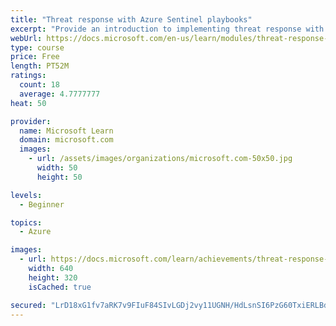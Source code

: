 ```yaml
---
title: "Threat response with Azure Sentinel playbooks"
excerpt: "Provide an introduction to implementing threat response with Azure Sentinel playbooks."
webUrl: https://docs.microsoft.com/en-us/learn/modules/threat-response-sentinel-playbooks/
type: course
price: Free
length: PT52M
ratings:
  count: 18
  average: 4.7777777
heat: 50

provider:
  name: Microsoft Learn
  domain: microsoft.com
  images:
    - url: /assets/images/organizations/microsoft.com-50x50.jpg
      width: 50
      height: 50

levels:
  - Beginner

topics:
  - Azure

images:
  - url: https://docs.microsoft.com/learn/achievements/threat-response-sentinel-playbooks-social.png
    width: 640
    height: 320
    isCached: true

secured: "LrD18xG1fv7aRK7v9FIuF84SIvLGDj2vy11UGNH/HdLsnSI6PzG60TxiERLBdIC8vdGPgI42BcpmG/58iI2FomubGpV4gRaA/RHZ1+y50MWxoALKrMWCrL3NtI5Bge6WvhYi4cV97NxYgAdM/L7wR+eOafE9Zp6mFP00hwJ2pZl2+lyR+/6b18Ek07dG9gGqdk2B/P3a75iEJFfMyRmA5i7VnECAw+sB1YGnrwHJcnB9SaSR7WbnF4EqrYs766R9a8CzvDhTGgs4y7Uqin0/hs5XJxuYFSitwv+CIOZ+4zSchMNkeAoqd4VEisOZOAaGmp6foLMeK3ArP88fVeHaHXy2ZM5hfF7soT747a29TF4xG9kyOUoV2peacq9nq8kpjoqXsb+rhlXbk5/Xj+zCeoXQ8pjQFaTmzAojIKjWIVU=;hfJqipZWMr14+QIsmBPqOQ=="
---
```


